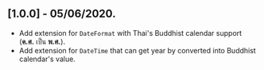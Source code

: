 ## [1.0.0] - 05/06/2020.

* Add extension for `DateFormat` with Thai's Buddhist calendar support (**ค.ศ.** เป็น **พ.ศ.**).
* Add extension for `DateTime` that can get year by converted into Buddhist calendar's value.
